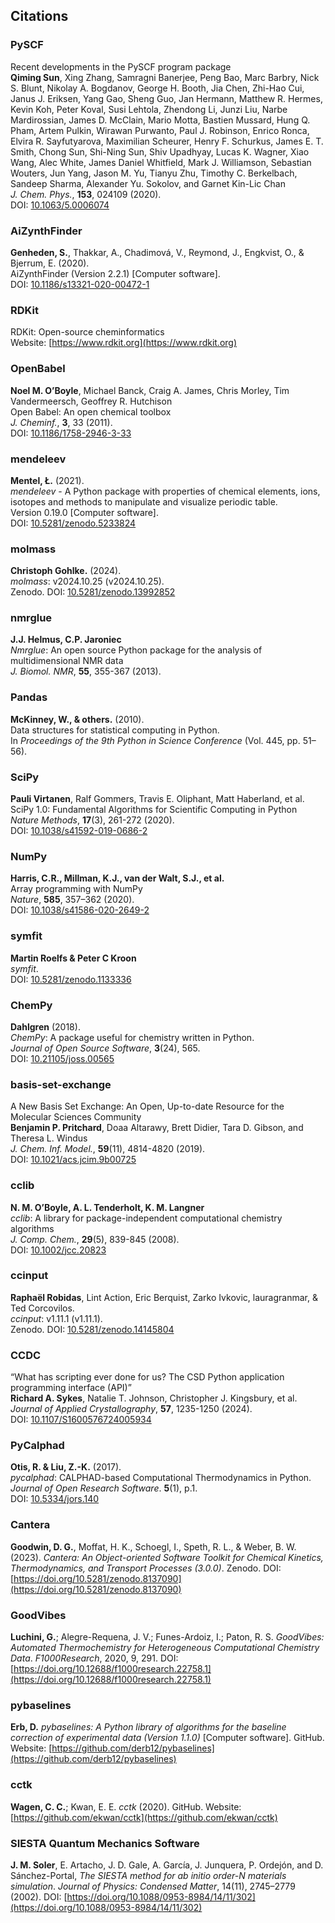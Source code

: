 ## Citations

### PySCF
Recent developments in the PySCF program package  
**Qiming Sun**, Xing Zhang, Samragni Banerjee, Peng Bao, Marc Barbry, Nick S. Blunt, Nikolay A. Bogdanov, George H. Booth, Jia Chen, Zhi-Hao Cui, Janus J. Eriksen, Yang Gao, Sheng Guo, Jan Hermann, Matthew R. Hermes, Kevin Koh, Peter Koval, Susi Lehtola, Zhendong Li, Junzi Liu, Narbe Mardirossian, James D. McClain, Mario Motta, Bastien Mussard, Hung Q. Pham, Artem Pulkin, Wirawan Purwanto, Paul J. Robinson, Enrico Ronca, Elvira R. Sayfutyarova, Maximilian Scheurer, Henry F. Schurkus, James E. T. Smith, Chong Sun, Shi-Ning Sun, Shiv Upadhyay, Lucas K. Wagner, Xiao Wang, Alec White, James Daniel Whitfield, Mark J. Williamson, Sebastian Wouters, Jun Yang, Jason M. Yu, Tianyu Zhu, Timothy C. Berkelbach, Sandeep Sharma, Alexander Yu. Sokolov, and Garnet Kin-Lic Chan  
*J. Chem. Phys.*, **153**, 024109 (2020).  
DOI: [10.1063/5.0006074](https://doi.org/10.1063/5.0006074)

### AiZynthFinder
**Genheden, S.**, Thakkar, A., Chadimová, V., Reymond, J., Engkvist, O., & Bjerrum, E. (2020).  
AiZynthFinder (Version 2.2.1) [Computer software].  
DOI: [10.1186/s13321-020-00472-1](https://doi.org/10.1186/s13321-020-00472-1)

### RDKit
RDKit: Open-source cheminformatics  
Website: [https://www.rdkit.org](https://www.rdkit.org)

### OpenBabel
**Noel M. O’Boyle**, Michael Banck, Craig A. James, Chris Morley, Tim Vandermeersch, Geoffrey R. Hutchison  
Open Babel: An open chemical toolbox  
*J. Cheminf.*, **3**, 33 (2011).  
DOI: [10.1186/1758-2946-3-33](https://doi.org/10.1186/1758-2946-3-33)

### mendeleev
**Mentel, Ł.** (2021).  
*mendeleev* - A Python package with properties of chemical elements, ions, isotopes and methods to manipulate and visualize periodic table.  
Version 0.19.0 [Computer software].  
DOI: [10.5281/zenodo.5233824](https://doi.org/10.5281/zenodo.5233824)

### molmass
**Christoph Gohlke.** (2024).  
*molmass*: v2024.10.25 (v2024.10.25).  
Zenodo. DOI: [10.5281/zenodo.13992852](https://doi.org/10.5281/zenodo.13992852)

### nmrglue
**J.J. Helmus, C.P. Jaroniec**  
*Nmrglue*: An open source Python package for the analysis of multidimensional NMR data  
*J. Biomol. NMR*, **55**, 355-367 (2013).  

### Pandas
**McKinney, W., & others.** (2010).  
Data structures for statistical computing in Python.  
In *Proceedings of the 9th Python in Science Conference* (Vol. 445, pp. 51–56).

### SciPy
**Pauli Virtanen**, Ralf Gommers, Travis E. Oliphant, Matt Haberland, et al.  
SciPy 1.0: Fundamental Algorithms for Scientific Computing in Python  
*Nature Methods*, **17**(3), 261-272 (2020).  
DOI: [10.1038/s41592-019-0686-2](https://doi.org/10.1038/s41592-019-0686-2)

### NumPy
**Harris, C.R., Millman, K.J., van der Walt, S.J., et al.**  
Array programming with NumPy  
*Nature*, **585**, 357–362 (2020).  
DOI: [10.1038/s41586-020-2649-2](https://doi.org/10.1038/s41586-020-2649-2)

### symfit
**Martin Roelfs & Peter C Kroon**  
*symfit*.  
DOI: [10.5281/zenodo.1133336](https://doi.org/10.5281/zenodo.1133336)

### ChemPy
**Dahlgren** (2018).  
*ChemPy*: A package useful for chemistry written in Python.  
*Journal of Open Source Software*, **3**(24), 565.  
DOI: [10.21105/joss.00565](https://doi.org/10.21105/joss.00565)

### basis-set-exchange
A New Basis Set Exchange: An Open, Up-to-date Resource for the Molecular Sciences Community  
**Benjamin P. Pritchard**, Doaa Altarawy, Brett Didier, Tara D. Gibson, and Theresa L. Windus  
*J. Chem. Inf. Model.*, **59**(11), 4814-4820 (2019).  
DOI: [10.1021/acs.jcim.9b00725](https://doi.org/10.1021/acs.jcim.9b00725)

### cclib
**N. M. O’Boyle, A. L. Tenderholt, K. M. Langner**  
*cclib*: A library for package-independent computational chemistry algorithms  
*J. Comp. Chem.*, **29**(5), 839-845 (2008).  
DOI: [10.1002/jcc.20823](https://doi.org/10.1002/jcc.20823)

### ccinput
**Raphaël Robidas**, Lint Action, Eric Berquist, Zarko Ivkovic, lauragranmar, & Ted Corcovilos.  
*ccinput*: v1.11.1 (v1.11.1).  
Zenodo. DOI: [10.5281/zenodo.14145804](https://doi.org/10.5281/zenodo.14145804)

### CCDC
“What has scripting ever done for us? The CSD Python application programming interface (API)”  
**Richard A. Sykes**, Natalie T. Johnson, Christopher J. Kingsbury, et al.  
*Journal of Applied Crystallography*, **57**, 1235-1250 (2024).  
DOI: [10.1107/S1600576724005934](https://doi.org/10.1107/S1600576724005934)

### PyCalphad
**Otis, R. & Liu, Z.-K.** (2017).  
*pycalphad*: CALPHAD-based Computational Thermodynamics in Python.  
*Journal of Open Research Software*. **5**(1), p.1.  
DOI: [10.5334/jors.140](https://doi.org/10.5334/jors.140)

### Cantera 
**Goodwin, D. G.**, Moffat, H. K., Schoegl, I., Speth, R. L., & Weber, B. W. (2023). 
*Cantera: An Object-oriented Software Toolkit for Chemical Kinetics, Thermodynamics, and Transport Processes (3.0.0)*. Zenodo. 
DOI: [https://doi.org/10.5281/zenodo.8137090](https://doi.org/10.5281/zenodo.8137090)

### GoodVibes
**Luchini, G.**; Alegre-Requena, J. V.; Funes-Ardoiz, I.; Paton, R. S. 
*GoodVibes: Automated Thermochemistry for Heterogeneous Computational Chemistry Data*. *F1000Research*, 2020, 9, 291. 
DOI: [https://doi.org/10.12688/f1000research.22758.1](https://doi.org/10.12688/f1000research.22758.1)

### pybaselines 
**Erb, D.** 
*pybaselines: A Python library of algorithms for the baseline correction of experimental data (Version 1.1.0)* [Computer software]. GitHub. 
Website: [https://github.com/derb12/pybaselines](https://github.com/derb12/pybaselines)

### cctk
**Wagen, C. C.**; Kwan, E. E. *cctk* (2020). GitHub. 
Website: [https://github.com/ekwan/cctk](https://github.com/ekwan/cctk)

### SIESTA Quantum Mechanics Software
**J. M. Soler**, E. Artacho, J. D. Gale, A. García, J. Junquera, P. Ordejón, and D. Sánchez-Portal, 
*The SIESTA method for ab initio order-N materials simulation*. *Journal of Physics: Condensed Matter*, 14(11), 2745–2779 (2002). 
DOI: [https://doi.org/10.1088/0953-8984/14/11/302](https://doi.org/10.1088/0953-8984/14/11/302)
